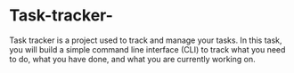 # Task-tracker-

Task tracker is a project used to track and manage your tasks. In this task, you will build a simple command line interface (CLI) to track what you need to do, what you have done, and what you are currently working on.